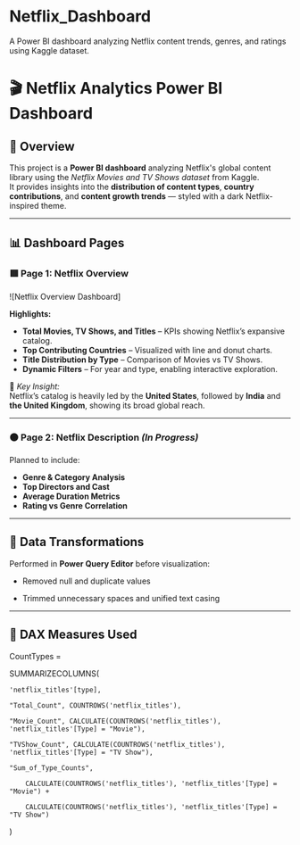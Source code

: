 # Netflix_Dashboard
A Power BI dashboard analyzing Netflix content trends, genres, and ratings using Kaggle dataset.
# 🎬 Netflix Analytics Power BI Dashboard

## 📖 Overview
This project is a **Power BI dashboard** analyzing Netflix's global content library using the *Netflix Movies and TV Shows dataset* from Kaggle.  
It provides insights into the **distribution of content types**, **country contributions**, and **content growth trends** — styled with a dark Netflix-inspired theme.  

---

## 📊 Dashboard Pages

### 🟥 Page 1: Netflix Overview
![Netflix Overview Dashboard]

**Highlights:**
- **Total Movies, TV Shows, and Titles** – KPIs showing Netflix’s expansive catalog.  
- **Top Contributing Countries** – Visualized with line and donut charts.  
- **Title Distribution by Type** – Comparison of Movies vs TV Shows.  
- **Dynamic Filters** – For year and type, enabling interactive exploration.  

🧠 *Key Insight:*  
Netflix’s catalog is heavily led by the **United States**, followed by **India** and **the United Kingdom**, showing its broad global reach.

---

### ⚫ Page 2: Netflix Description *(In Progress)*
Planned to include:
- **Genre & Category Analysis**
- **Top Directors and Cast**
- **Average Duration Metrics**
- **Rating vs Genre Correlation**

---

## 🔄 Data Transformations
Performed in **Power Query Editor** before visualization:
- Removed null and duplicate values  
  
- Trimmed unnecessary spaces and unified text casing  

---

## 🧮 DAX Measures Used
CountTypes =

SUMMARIZECOLUMNS(

    'netflix_titles'[type],

    "Total_Count", COUNTROWS('netflix_titles'),

    "Movie_Count", CALCULATE(COUNTROWS('netflix_titles'), 'netflix_titles'[Type] = "Movie"),

    "TVShow_Count", CALCULATE(COUNTROWS('netflix_titles'), 'netflix_titles'[Type] = "TV Show"),

    "Sum_of_Type_Counts", 

        CALCULATE(COUNTROWS('netflix_titles'), 'netflix_titles'[Type] = "Movie") + 

        CALCULATE(COUNTROWS('netflix_titles'), 'netflix_titles'[Type] = "TV Show")

)

